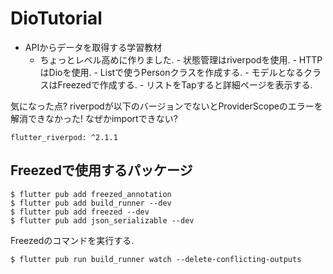 # DioTutorial

- APIからデータを取得する学習教材
  - ちょっとレベル高めに作りました.
        - 状態管理はriverpodを使用.
        - HTTPはDioを使用.
        - Listで使うPersonクラスを作成する.
        - モデルとなるクラスはFreezedで作成する.
        - リストをTapすると詳細ページを表示する.
    
気になった点?
riverpodが以下のバージョンでないとProviderScopeのエラーを解消できなかった!
なぜかimportできない?

```
flutter_riverpod: ^2.1.1
```

## Freezedで使用するパッケージ
```
$ flutter pub add freezed_annotation
$ flutter pub add build_runner --dev
$ flutter pub add freezed --dev
$ flutter pub add json_serializable --dev
```

Freezedのコマンドを実行する.
```
$ flutter pub run build_runner watch --delete-conflicting-outputs
```